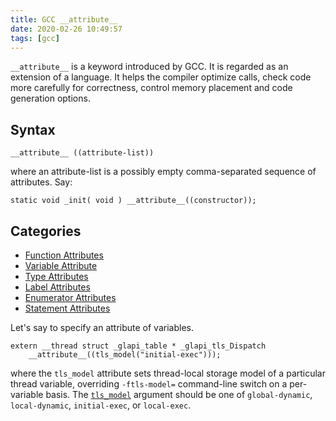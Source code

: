 ```yaml
---
title: GCC __attribute__
date: 2020-02-26 10:49:57
tags: [gcc]
---
```


`__attribute__` is a keyword introduced by GCC. It is regarded as an extension of a language. It helps the compiler optimize calls, check code more carefully for correctness, control memory placement and code generation options.

## Syntax
```
__attribute__ ((attribute-list))
```

where an attribute-list is a possibly empty comma-separated sequence of attributes. Say:

```
static void _init( void ) __attribute__((constructor));
```

## Categories
- [Function Attributes](https://gcc.gnu.org/onlinedocs/gcc/Function-Attributes.html#Function-Attributes)
- [Variable Attribute](https://gcc.gnu.org/onlinedocs/gcc/Variable-Attributes.html#Variable-Attributes)
- [Type Attributes](https://gcc.gnu.org/onlinedocs/gcc/Type-Attributes.html#Type-Attributes)
- [Label Attributes](https://gcc.gnu.org/onlinedocs/gcc/Label-Attributes.html#Label-Attributes)
- [Enumerator Attributes](https://gcc.gnu.org/onlinedocs/gcc/Enumerator-Attributes.html#Enumerator-Attributes)
- [Statement Attributes](https://gcc.gnu.org/onlinedocs/gcc/Statement-Attributes.html#Statement-Attributes)

Let's say to specify an attribute of variables.

```
extern __thread struct _glapi_table * _glapi_tls_Dispatch
    __attribute__((tls_model("initial-exec")));
```

where the `tls_model` attribute sets thread-local storage model of a particular thread variable, overriding `-ftls-model=` command-line switch on a per-variable basis. The [`tls_model`](https://docs.oracle.com/cd/E53394_01/html/E54813/man-tlsam.html#scrolltoc) argument should be one of `global-dynamic`, `local-dynamic`, `initial-exec`, or `local-exec`.

